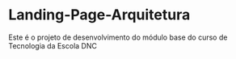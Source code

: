 # Landing-Page-Arquitetura
Este é o projeto de desenvolvimento do módulo base do curso de Tecnologia da Escola DNC
